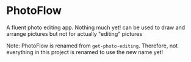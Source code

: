 # PhotoFlow
A fluent photo editing app. Nothing much yet! can be used to draw and arrange pictures but not for actually "editing" pictures

Note:
PhotoFlow is renamed from `get-photo-editing`. Therefore, not everything in this project is renamed to use the new name yet!